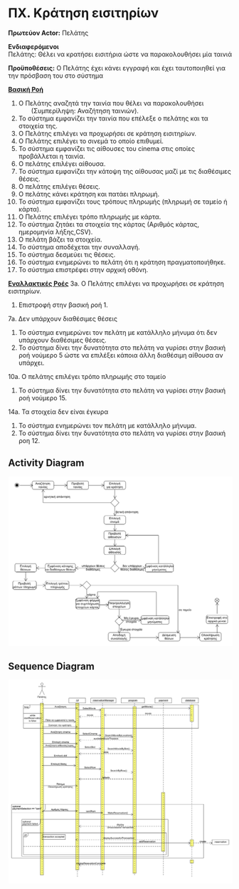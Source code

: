 # **ΠΧ. Κράτηση εισιτηρίων**
**Πρωτεύον Actor:** Πελάτης 

**Ενδιαφερόμενοι**  
Πελάτης: Θέλει να κρατήσει εισιτήρια ώστε να παρακολουθήσει μία ταινιά   

**Προϋποθέσεις:** Ο Πελάτης έχει κάνει εγγραφή και έχει ταυτοποιηθεί για την πρόσβαση του στο σύστημα  

<u>**Βασική Ροή**</u>  

1. Ο Πελάτης αναζητά την ταινία που θέλει να παρακολουθήσει  
&emsp;&emsp;(Συμπερίληψη: Αναζήτηση ταινιών).  
2. Το σύστημα εμφανίζει την ταινία που επέλεξε ο πελάτης και τα στοιχεία της.  
3. Ο Πελάτης επιλέγει να προχωρήσει σε κράτηση εισιτηρίων.  
4. Ο Πελάτης επιλέγει το σινεμά το οποίο επιθυμεί.  
5. Το σύστημα εμφανίζει τις αίθουσες του cinema στις οποίες προβάλλεται η ταινία.  
6. Ο πελάτης επιλέγει αίθουσα.  
7. Το σύστημα εμφανίζει την κάτοψη της αίθουσας μαζί με τις διαθέσιμες θέσεις.  
8. Ο πελάτης επιλέγει  θέσεις.  
9. Ο πελάτης κάνει κράτηση και πατάει πληρωμή.  
10. Το σύστημα εμφανίζει τους τρόπους πληρωμής (πληρωμή σε ταμείο ή κάρτα).  
11. Ο Πελάτης επιλέγει τρόπο πληρωμής με κάρτα.  
12. Το σύστημα ζητάει τα στοιχεία της κάρτας (Αριθμός κάρτας, ημερομηνία λήξης,CSV).  
13. Ο πελάτη βάζει τα στοιχεία.  
14. Το σύστημα αποδέχεται την συναλλαγή.
15. Το σύστημα δεσμεύει τις θέσεις.    
16. Το σύστημα ενημερώνει το πελάτη ότι η κράτηση πραγματοποιήθηκε.  
17. Το σύστημα επιστρέφει στην αρχική οθόνη.


<u>**Εναλλακτικές Ροές**</u> 
3a. Ο Πελάτης επιλέγει να προχωρήσει σε κράτηση εισιτηρίων.  
1. Επιστροφή στην βασική ροή 1.
 
7a. Δεν υπάρχουν διαθέσιμες θέσεις  
1. Το σύστημα ενημερώνει τον πελάτη με κατάλληλο μήνυμα ότι δεν υπάρχουν διαθέσιμες θέσεις.
2. Το σύστημα δίνει την δυνατότητα στο πελάτη να γυρίσει στην βασική ροή νούμερο 5 ώστε να επιλέξει κάποια άλλη διαθέσιμη αίθουσα αν υπάρχει.  

10a. Ο πελάτης επιλέγει τρόπο πληρωμής στο ταμείο  
1. Το σύστημα δίνει την δυνατότητα στο πελάτη να γυρίσει στην βασική ροή νούμερο 15. 

14a. Τα στοιχεία δεν είναι έγκυρα  
1. Το σύστημα ενημερώνει τον πελάτη με κατάλληλο μήνυμα. 
2. Το σύστημα δίνει την δυνατότητα στο πελάτη να γυρίσει στην βασική ροη 12.  

## Activity Diagram

![diagram](uml/ticket_reservation_activity.png "Activity diagram")

## Sequence Diagram

![diagram](uml/ticket_reservation_sequence.png "Sequence diagram")